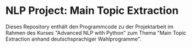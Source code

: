 # NLP Project: Main Topic Extraction
Dieses Repository enthält den Programmcode zu der Projektarbeit im Rahmen des Kurses "Advanced NLP with Python" zum Thema "Main Topic Extraction anhand deutschsprachiger Wahlprogramme". 


